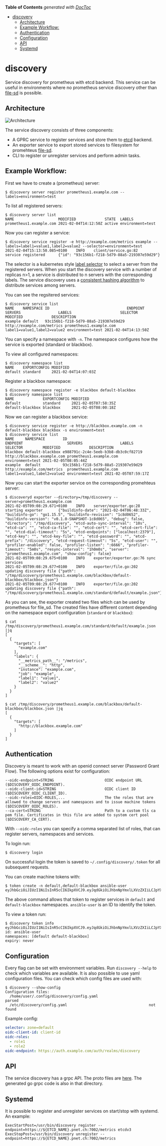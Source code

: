<!-- START doctoc generated TOC please keep comment here to allow auto update -->
<!-- DON'T EDIT THIS SECTION, INSTEAD RE-RUN doctoc TO UPDATE -->
**Table of Contents**  *generated with [DocToc](https://github.com/thlorenz/doctoc)*

- [discovery](#discovery)
  - [Architecture](#architecture)
  - [Example Workflow:](#example-workflow)
  - [Authentication](#authentication)
  - [Configuration](#configuration)
  - [API](#api)
  - [Systemd](#systemd)

<!-- END doctoc generated TOC please keep comment here to allow auto update -->

# discovery
Service discovery for prometheus with etcd backend. This service can be useful in environments
where no prometheus service discovery other than [file-sd](https://prometheus.io/docs/guides/file-sd/) is possible.

## Architecture

![Architecture](./architecture.svg)

The service discovery consists of three components:

* A GPRC service to register services and store them to [etcd](https://etcd.io) backend.
* An exporter service to export stored services to filesystem for promehteus [file-sd](https://prometheus.io/docs/guides/file-sd/).
* CLI to register or unregister services and perform admin tasks.

## Example Workflow:

First we have to create a (prometheus) server:

```
$ discovery server register prometheus1.example.com --labels=environment=test
```

To list all registered servers:
```
$ discovery server list
NAME                    MODIFIED             STATE  LABELS
prometheus1.example.com 2021-02-04T14:12:50Z active environment=test
```

Now you can register a service:

```
$ discovery service register -e http://example.com/metrics example --labels=label1=value1,label2=value2 --selector=environment=test
2021-02-04T15:13:50.085+0100    INFO    client/service.go:82    service registered      {"id": "93c156b1-f218-5d79-88a5-219307e59d29"}
```

The selector is a kubernetes style [label selector](https://kubernetes.io/docs/concepts/overview/working-with-objects/labels/#label-selectors) to select a server from the registered servers.
When you start the discovery service with a number of replicas n>1, a service is distributed to n servers with the corresponding labels. The service discovery uses a [consistent hashing algorithm](https://arxiv.org/pdf/1406.2294v1.pdf)
to distribute services among servers.

You can see the regsitered services:

```
$ discovery service list
NAME    NAMESPACE ID                                   ENDPOINT                   SERVERS                 LABELS                      SELECTOR         MODIFIED             DESCRIPTION
example default   93c156b1-f218-5d79-88a5-219307e59d29 http://example.com/metrics prometheus1.example.com label1=value1,label2=value2 environment=test 2021-02-04T14:13:50Z
```

You can specify a namespace with `-n`. The namespace configures how the service is exported (standard or blackbox).

To view all configured namespaces:

```
$ discovery namespace list
NAME    EXPORTCONFIG MODIFIED
default standard     2021-02-04T14:07:03Z
```

Register a blackbox namespace:

```
$ discovery namespace register -e blackbox default-blackbox
$ discovery namespace list
NAME             EXPORTCONFIG MODIFIED
default          standard     2021-02-05T07:58:35Z
default-blackbox blackbox     2021-02-05T08:00:18Z
```

Now we can register a blackbox service:

```
$ discovery service register -e http://blackbox.example.com -n default-blackbox blackbox -s environment=test
$ discovery service list
NAME     NAMESPACE        ID                                   ENDPOINT                    SERVERS                 LABELS                      SELECTOR         MODIFIED             DESCRIPTION
blackbox default-blackbox e988791c-2c4e-5eeb-b3b8-db3c0cf82719 http://blackbox.example.com prometheus1.example.com                             environment=test 2021-02-05T08:05:44Z
example  default          93c156b1-f218-5d79-88a5-219307e59d29 http://example.com/metrics  prometheus1.example.com label1=value1,label2=value2 environment=test 2021-02-05T07:59:17Z
```

Now you can start the exporter service on the corresponding promehteus server:

```
$ discoveryd exporter --directory=/tmp/discovery --server=prometheus1.example.com
2021-02-05T09:08:29.671+0100    INFO    server/exporter.go:28   starting exporter       {"buildinfo-date": "2021-02-04T06:48:33Z", "buildinfo-go": "go1.15.5", "buildinfo-revision": "1c8d0652", "buildinfo-version": "v0.1.0-SNAPSHOT-1c8d065", "debug": false, "directory": "/tmp/discovery", "etcd-auto-sync-interval": "10s", "etcd-ca": "", "etcd-ca-file": "", "etcd-cert": "", "etcd-cert-file": "", "etcd-dial-timeout": "5s", "etcd-endpoints": ["localhost:2379"], "etcd-key": "", "etcd-key-file": "", "etcd-password": "", "etcd-prefix": "/discovery", "etcd-request-timeout": "5s", "etcd-user": "", "profiler-enabled": false, "profiler-listen": ":6666", "profiler-timeout": "5m0s", "resync-interval": "1h0m0s", "server": "prometheus1.example.com", "show-config": false}
2021-02-05T09:08:29.675+0100    INFO    exporter/exporter.go:76 sync services
2021-02-05T09:08:29.677+0100    INFO    exporter/file.go:202    updating discovery file {"path": "/tmp/discovery/prometheus1.example.com/blackbox/default-blackbox/blackbox.json"}
2021-02-05T09:08:29.677+0100    INFO    exporter/file.go:202    updating discovery file {"path": "/tmp/discovery/prometheus1.example.com/standard/default/example.json"}
```

As you can see, the exporter created two files which can be used by prometheus for file_sd. The created files have different content depending on the namespace export configuration (`standard` or `blackbox`):

```
$ cat /tmp/discovery/prometheus1.example.com/standard/default/example.json |jq
[
  {
    "targets": [
      "example.com"
    ],
    "labels": {
      "__metrics_path__": "/metrics",
      "__scheme__": "http",
      "instance": "example.com",
      "job": "example",
      "label1": "value1",
      "label2": "value2"
    }
  }
]
```

```
$ cat /tmp/discovery/prometheus1.example.com/blackbox/default-blackbox/blackbox.json |jq
[
  {
    "targets": [
      "http://blackbox.example.com"
    ]
  }
]
```

## Authentication
Discovery is meant to work with an openid connect server (Password Grant Flow). The following options exist for configuration:

```
--oidc-endpoint=STRING                       OIDC endpoint URL ($DISCOVERY_OIDC_ENDPOINT).
--oidc-client-id=STRING                      OIDC client ID ($DISCOVERY_OIDC_CLIENT_ID).
--oidc-roles=OIDC-ROLES,...                  The the roles that are allowed to change servers and namespaces and to issue machine tokens ($DISCOVERY_OIDC_ROLES).
--ca-cert=STRING                             Path to a custom tls ca pem file. Certificates in this file are added to system cert pool ($DISCOVERY_CA_CERT).
```

With `--oidc-roles` you can specify a comma separated list of roles, that can register servers, namespaces and services.

To login run:

```
$ discovery login
```

On successful login the token is saved to `~/.config/discovery/.token` for all subsequent requests.

You can create machine tokens with:

```
$ token create -n default,default-blackbox ansible-user
eyJhbGciOiJIUzI1NiIsInR5cCI6IkpXVCJ9.eyJqdGkiOiJhbnNpYmxlLXVzZXIiLCJpYXQiOjE2MTI1MTM1ODkuMDA3ODY2OSwiaXNzIjoidGhlc2VjcmV0IiwibmJmIjoxNjEyNTEzNTg5LjAwNzg2NjksIm5hbWVzcGFjZXMiOlsiZGVmYXVsdCIsImRlZmF1bHQtYmxhY2tib3giXX0.IUKFuyKMAU5aRZJPLp67Uei9o2G5neJz_Ha86JZnd8o
```

The above command allows that token to register services in `default` and `default-blackbox` namespaces. `ansible-user` is an ID to identify the token.

To view a token run:

```
$ discovery token info eyJhbGciOiJIUzI1NiIsInR5cCI6IkpXVCJ9.eyJqdGkiOiJhbnNpYmxlLXVzZXIiLCJpYXQiOjE2MTI1MTM1ODkuMDA3ODY2OSwiaXNzIjoidGhlc2VjcmV0IiwibmJmIjoxNjEyNTEzNTg5LjAwNzg2NjksIm5hbWVzcGFjZXMiOlsiZGVmYXVsdCIsImRlZmF1bHQtYmxhY2tib3giXX0.IUKFuyKMAU5aRZJPLp67Uei9o2G5neJz_Ha86JZnd8o
id: ansible-user
namespaces: [default default-blackbox]
expiry: never
```

## Configuration

Every flag can be set with environment variables. Run `discovery --help` to check which variables are available. It is also possible to use yaml configuration files. You can check which config files are used with:

```
$ discovery --show-config
Configuration files:
  /home/user/.config/discovery/config.yaml                       parsed
  /etc/discovery/config.yaml                                     not found
```

Example config:

```yaml
selector: zone=default
oidc-client-id: client-id
oidc-roles:
  - role1
  - role2
oidc-endpoint: https://auth.example.com/auth/realms/discovery
```

## API
The service discovery has a grpc API. The proto files are [here](./pkg/discoverypb). The generated go grpc code is also in that directory.

## Systemd
It is possible to register and unregister services on start/stop with systemd. An example:

```
ExecStartPost=/usr/bin/discovery register --endpoint=https://${ETCD_NAME}.pnet.ch:7002/metrics etcdv3
ExecStopPost=/usr/bin/discovery unregister --endpoint=https://${ETCD_NAME}.pnet.ch:7002/metrics
```
